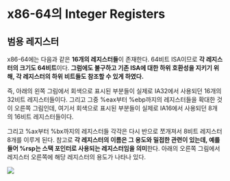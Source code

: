 # x86-64의 Integer Registers
## 범용 레지스터

x86-64에는 다음과 같은 **16개의 레지스터들**이 존재한다. 64비트 ISA이므로 **각 레지스터의 크기도 64비트**이다. **그럼에도 불구하고 기존 ISA에 대한 하위 호환성을 지키기 위해, 각 레지스터의 하위 비트들도 참조할 수 있게 하였다.** 

즉, 아래의 왼쪽 그림에서 회색으로 표시된 부분들이 실제로 IA32에서 사용되던 16개의 32비트 레지스터들이다. 그리고 그중 %eax부터 %ebp까지의 레지스터들을 확대한 것이 오른쪽 그림인데, 여기서 회색으로 표시된 부분들이 실제로 IA16에서 사용되던 8개의 16비트 레지스터들이다. 

그리고 %ax부터 %bx까지의 레지스터들 각각은 다시 반으로 쪼개져서 8비트 레지스터 8개를 이루게 된다. 참고로 **각 레지스터의 이름은 그 용도와 밀접한 관련이 있는데, 예를 들어 %rsp는 스택 포인터로 사용되는 레지스터임을 의미**한다. 아래의 오른쪽 그림에서 레지스터 오른쪽에 해당 레지스터의 용도가 나타나 있다.

![](https://blog.kakaocdn.net/dn/4fzBo/btqClysJHo0/KRLOllNBW8RE5jU3pfC9Z1/img.png)
